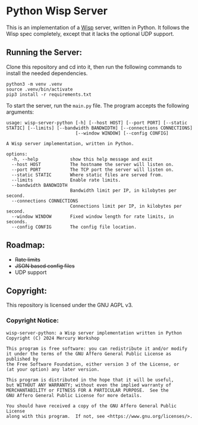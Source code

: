# Python Wisp Server

This is an implementation of a [Wisp](https://github.com/MercuryWorkshop/wisp-protocol) server, written in Python. It follows the Wisp spec completely, except that it lacks the optional UDP support.

## Running the Server:
Clone this repository and cd into it, then run the following commands to install the needed dependencies.
```
python3 -m venv .venv
source .venv/bin/activate
pip3 install -r requirements.txt
```

To start the server, run the `main.py` file. The program accepts the following arguments:
```
usage: wisp-server-python [-h] [--host HOST] [--port PORT] [--static STATIC] [--limits] [--bandwidth BANDWIDTH] [--connections CONNECTIONS]
                          [--window WINDOW] [--config CONFIG]

A Wisp server implementation, written in Python.

options:
  -h, --help            show this help message and exit
  --host HOST           The hostname the server will listen on.
  --port PORT           The TCP port the server will listen on.
  --static STATIC       Where static files are served from.
  --limits              Enable rate limits.
  --bandwidth BANDWIDTH
                        Bandwidth limit per IP, in kilobytes per second.
  --connections CONNECTIONS
                        Connections limit per IP, in kilobytes per second.
  --window WINDOW       Fixed window length for rate limits, in seconds.
  --config CONFIG       The config file location.
```

## Roadmap:
- ~~Rate limits~~
- ~~JSON based config files~~
- UDP support

## Copyright:
This repository is licensed under the GNU AGPL v3.

### Copyright Notice:
```
wisp-server-python: a Wisp server implementation written in Python
Copyright (C) 2024 Mercury Workshop

This program is free software: you can redistribute it and/or modify
it under the terms of the GNU Affero General Public License as published by
the Free Software Foundation, either version 3 of the License, or
(at your option) any later version.

This program is distributed in the hope that it will be useful,
but WITHOUT ANY WARRANTY; without even the implied warranty of
MERCHANTABILITY or FITNESS FOR A PARTICULAR PURPOSE.  See the
GNU Affero General Public License for more details.

You should have received a copy of the GNU Affero General Public License
along with this program.  If not, see <https://www.gnu.org/licenses/>.
```
